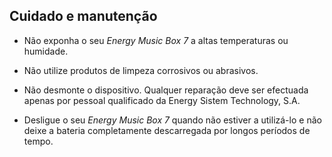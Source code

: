 ## Cuidado e manutenção

*	Não exponha o seu *Energy Music Box 7* a altas temperaturas ou humidade.

*	Não utilize produtos de limpeza corrosivos ou abrasivos.

*	Não desmonte o dispositivo.  Qualquer reparação deve ser efectuada apenas por pessoal qualificado da Energy Sistem Technology, S.A.

*	Desligue o seu *Energy Music Box 7* quando não estiver a utilizá-lo e não deixe a bateria completamente descarregada por longos períodos de tempo.

